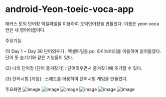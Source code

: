 # android-Yeon-toeic-voca-app

해커스 토익 단어장 액셀파일을 이용하여 토익단어장을 만들었다. 이름은 yeon voca
연은 내 영어이름이다.

주요기능

(1) Day 1 ~ Day 30 단어외우기  : 액셀파일을 poi 라이브러리를 이용하여 읽어들였다. 단어 뜻 숨기기와 같은 기능들이 있다.

(2) 나의 단어장 [단어 즐겨찾기]  : 단어외우면서 즐겨찾기에 추가할 수 있다.

(3) 단어시험 [게임]  : 스레드를 이용하여 단어시험 게임을 만들었다.

주요화면
![image](https://user-images.githubusercontent.com/79785454/130098702-036f1b23-408f-419e-92e5-36d3306833e0.png)
![image](https://user-images.githubusercontent.com/79785454/130098749-2c995373-0d93-426c-83cd-a7d0ebd8df87.png)
![image](https://user-images.githubusercontent.com/79785454/130099054-17abebcf-fcd7-4a78-a565-dc3a1c492336.png)
![image](https://user-images.githubusercontent.com/79785454/130098803-622a1308-39eb-4d12-98bb-054b6336025b.png)
![image](https://user-images.githubusercontent.com/79785454/130098853-d464fbde-b1b7-41e8-b168-dfa03afc23df.png)
![image](https://user-images.githubusercontent.com/79785454/130098951-390b3c34-f747-4f09-8bca-9db71f94321a.png)



